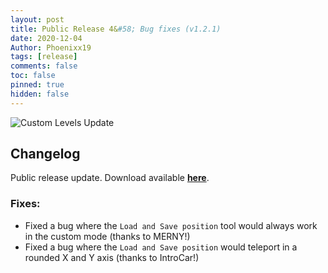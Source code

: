```yaml
---
layout: post
title: Public Release 4&#58; Bug fixes (v1.2.1)
date: 2020-12-04
Author: Phoenixx19
tags: [release]
comments: false
toc: false
pinned: true
hidden: false
---
```


![Custom Levels Update](https://github.com/Phoenixx19/JumpKingPlus/raw/master/docs/images/Banner120.png)

## Changelog

Public release update.
Download available [**here**](https://github.com/Phoenixx19/JumpKingPlus/releases/tag/v1.2.1). <!-- more -->

### Fixes:
- Fixed a bug where the `Load and Save position` tool would always work in the custom mode (thanks to MERNY!)
- Fixed a bug where the `Load and Save position` would teleport in a rounded X and Y axis (thanks to IntroCar!)